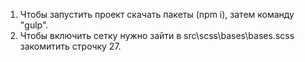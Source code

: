1) Чтобы запустить проект скачать пакеты (npm i), затем команду "gulp".
2) Чтобы включить сетку нужно зайти в src\scss\bases\bases.scss закомитить строчку 27.

